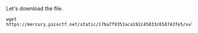 Let's download the file.
```
wget https://mercury.picoctf.net/static/17ba7f9351aca192c45833c658742fe5/vuln.c
```

